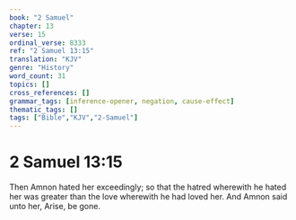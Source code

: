 ```yaml
---
book: "2 Samuel"
chapter: 13
verse: 15
ordinal_verse: 8333
ref: "2 Samuel 13:15"
translation: "KJV"
genre: "History"
word_count: 31
topics: []
cross_references: []
grammar_tags: [inference-opener, negation, cause-effect]
thematic_tags: []
tags: ["Bible","KJV","2-Samuel"]
---
```


# 2 Samuel 13:15

Then Amnon hated her exceedingly; so that the hatred wherewith he hated her was greater than the love wherewith he had loved her. And Amnon said unto her, Arise, be gone.
